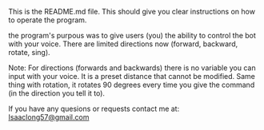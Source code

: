 This is the README.md file. This should give you clear instructions on how to operate the program.

the program's purpous was to give users (you) the ability to control the bot with your voice. There are limited directions now (forward, backward, rotate, sing). 

Note: For directions (forwards and backwards) there is no variable you can input with your voice. It is a preset distance that cannot be modified. Same thing with rotation, it rotates 90 degrees every time you give the command (in the direction you tell it to). 

If you have any quesions or requests contact me at: 
Isaaclong57@gmail.com
